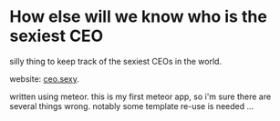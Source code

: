 How else will we know who is the sexiest CEO
=======
silly thing to keep track of the sexiest CEOs in the world.

website: [ceo.sexy](ceo.sexy).

written using meteor. this is my first meteor app, so i'm sure there are
several things wrong. notably some template re-use is needed ...
